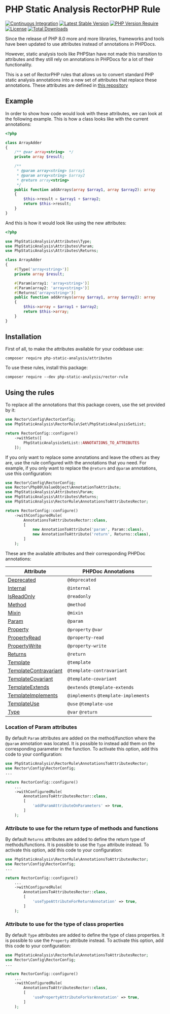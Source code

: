 # PHP Static Analysis RectorPHP Rule
[![Continuous Integration](https://github.com/php-static-analysis/rector-rule/workflows/All%20Tests/badge.svg)](https://github.com/php-static-analysis/rector-rule/actions)
[![Latest Stable Version](https://poser.pugx.org/php-static-analysis/rector-rule/v/stable)](https://packagist.org/packages/php-static-analysis/rector-rule)
[![PHP Version Require](http://poser.pugx.org/php-static-analysis/rector-rule/require/php)](https://packagist.org/packages/php-static-analysis/rector-rule)
[![License](https://poser.pugx.org/php-static-analysis/rector-rule/license)](https://github.com/php-static-analysis/rector-rule/blob/main/LICENSE)
[![Total Downloads](https://poser.pugx.org/php-static-analysis/rector-rule/downloads)](https://packagist.org/packages/php-static-analysis/rector-rule/stats)

Since the release of PHP 8.0 more and more libraries, frameworks and tools have been updated to use attributes instead of annotations in PHPDocs.

However, static analysis tools like PHPStan have not made this transition to attributes and they still rely on annotations in PHPDocs for a lot of their functionality.

This is a set of RectorPHP rules that allows us to convert standard PHP static analysis annotations into a new set of attributes that replace these annotations. These attributes are defined in [this repository](https://github.com/php-static-analysis/attributes)

## Example

In order to show how code would look with these attributes, we can look at the following example. This is how a class looks like with the current annotations:

```php
<?php

class ArrayAdder
{
    /** @var array<string>  */
    private array $result;

    /**
     * @param array<string> $array1
     * @param array<string> $array2
     * @return array<string>
     */
    public function addArrays(array $array1, array $array2): array
    {
        $this->result = $array1 + $array2;
        return $this->result;
    }
}
```

And this is how it would look like using the new attributes:

```php
<?php

use PhpStaticAnalysis\Attributes\Type;
use PhpStaticAnalysis\Attributes\Param;
use PhpStaticAnalysis\Attributes\Returns;

class ArrayAdder
{
    #[Type('array<string>')]
    private array $result;

    #[Param(array1: 'array<string>')]
    #[Param(array2: 'array<string>')]
    #[Returns('array<string>')]
    public function addArrays(array $array1, array $array2): array
    {
        $this->array = $array1 + $array2;
        return $this->array;
    }
}
```

## Installation

First of all, to make the attributes available for your codebase use:

```
composer require php-static-analysis/attributes
```

To use these rules, install this package:

```
composer require --dev php-static-analysis/rector-rule
```

## Using the rules

To replace all the annotations that this package covers, use the set provided by it:

```php
use Rector\Config\RectorConfig;
use PhpStaticAnalysis\RectorRule\Set\PhpStaticAnalysisSetList;

return RectorConfig::configure()
    ->withSets([
        PhpStaticAnalysisSetList::ANNOTATIONS_TO_ATTRIBUTES
    ]);
```

If you only want to replace some annotations and leave the others as they are, use the rule configured with the annotations that you need. For example, if you only want to replace the `@return` and `@param` annotations, use this configuration:

```php
use Rector\Config\RectorConfig;
use Rector\Php80\ValueObject\AnnotationToAttribute;
use PhpStaticAnalysis\Attributes\Param;
use PhpStaticAnalysis\Attributes\Returns;
use PhpStaticAnalysis\RectorRule\AnnotationsToAttributesRector;

return RectorConfig::configure()
    ->withConfiguredRule(
        AnnotationsToAttributesRector::class,
        [
            new AnnotationToAttribute('param', Param::class),
            new AnnotationToAttribute('return', Returns::class),
        ]
    );
```

These are the available attributes and their corresponding PHPDoc annotations:

| Attribute                                                                                         | PHPDoc Annotations |
|---------------------------------------------------------------------------------------------------|--------------------|
| [Deprecated](https://github.com/php-static-analysis/attributes/blob/main/doc/Deprecated.md)                       | `@deprecated`             |
| [Internal](https://github.com/php-static-analysis/attributes/blob/main/doc/Internal.md)                           | `@internal`               |
| [IsReadOnly](https://github.com/php-static-analysis/attributes/blob/main/doc/IsReadOnly.md)       | `@readonly`        |
| [Method](https://github.com/php-static-analysis/attributes/blob/main/doc/Method.md)                               | `@method`                 |
| [Mixin](https://github.com/php-static-analysis/attributes/blob/main/doc/Mixin.md)                                 | `@mixin`                  |
| [Param](https://github.com/php-static-analysis/attributes/blob/main/doc/Param.md)                 | `@param`           |
| [Property](https://github.com/php-static-analysis/attributes/blob/main/doc/Property.md)           | `@property` `@var` |
| [PropertyRead](https://github.com/php-static-analysis/attributes/blob/main/doc/PropertyRead.md)   | `@property-read`   |
| [PropertyWrite](https://github.com/php-static-analysis/attributes/blob/main/doc/PropertyWrite.md) | `@property-write`  |
| [Returns](https://github.com/php-static-analysis/attributes/blob/main/doc/Returns.md)             | `@return`          |
| [Template](https://github.com/php-static-analysis/attributes/blob/main/doc/Template.md)           | `@template`        |
| [TemplateContravariant](https://github.com/php-static-analysis/attributes/blob/main/doc/TemplateContravariant.md) | `@template-contravariant` |
| [TemplateCovariant](https://github.com/php-static-analysis/attributes/blob/main/doc/TemplateCovariant.md)         | `@template-covariant`     |
| [TemplateExtends](https://github.com/php-static-analysis/attributes/blob/main/doc/TemplateExtends.md)             | `@extends` `@template-extends` |
| [TemplateImplements](https://github.com/php-static-analysis/attributes/blob/main/doc/TemplateImplements.md)             | `@implements` `@template-implements` |
| [TemplateUse](https://github.com/php-static-analysis/attributes/blob/main/doc/TemplateUse.md)             | `@use` `@template-use` |
| [Type](https://github.com/php-static-analysis/attributes/blob/main/doc/Type.md)                   | `@var` `@return`   |

### Location of Param attributes

By default `Param` attributes are added on the method/function where the `@param` annotation was located. It is possible to instead add them on the corresponding parameter in the function. To activate this option, add this code to your configuration:

```php
use PhpStaticAnalysis\RectorRule\AnnotationsToAttributesRector;
use Rector\Config\RectorConfig;
...

return RectorConfig::configure()
    ...
    ->withConfiguredRule(
        AnnotationsToAttributesRector::class,
        [
            'addParamAttributeOnParameters' => true,
        ]
    );
```

### Attribute to use for the return type of methods and functions

By default `Returns` attributes are added to define the return type of methods/functions. It is possible to use the `Type` attribute instead. To activate this option, add this code to your configuration:

```php
use PhpStaticAnalysis\RectorRule\AnnotationsToAttributesRector;
use Rector\Config\RectorConfig;
...

return RectorConfig::configure()
    ...
    ->withConfiguredRule(
        AnnotationsToAttributesRector::class,
        [
            'useTypeAttributeForReturnAnnotation' => true,
        ]
    );
```

### Attribute to use for the type of class properties

By default `Type` attributes are added to define the type of class properties. It is possible to use the `Property` attribute instead. To activate this option, add this code to your configuration:

```php
use PhpStaticAnalysis\RectorRule\AnnotationsToAttributesRector;
use Rector\Config\RectorConfig;
...

return RectorConfig::configure()
    ...
    ->withConfiguredRule(
        AnnotationsToAttributesRector::class,
        [
            'usePropertyAttributeForVarAnnotation' => true,
        ]
    );
```

